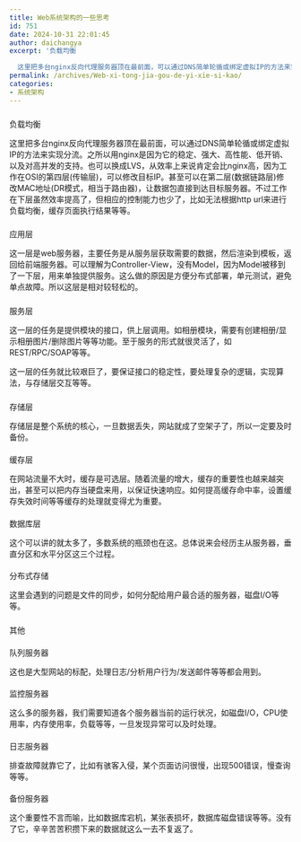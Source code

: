 ```yaml
---
title: Web系统架构的一些思考
id: 751
date: 2024-10-31 22:01:45
author: daichangya
excerpt: '负载均衡

  这里把多台nginx反向代理服务器顶在最前面，可以通过DNS简单轮循或绑定虚拟IP的方法来实现分流。之所以用nginx是因为它的稳定、强大、高性能、低开销、以及对高并发的支持。也可以换成LVS，从效率上来说肯定会比nginx高，因为工作在OSI的第四层(传输层)，可以修改目标IP。甚至可以在第二层(数据链路层)修改MAC地址(DR模式，相当于路由器)，让数据包直接到达目标服务器。不'
permalink: /archives/Web-xi-tong-jia-gou-de-yi-xie-si-kao/
categories:
- 系统架构
---
```



### 
负载均衡


这里把多台nginx反向代理服务器顶在最前面，可以通过DNS简单轮循或绑定虚拟IP的方法来实现分流。之所以用nginx是因为它的稳定、强大、高性能、低开销、以及对高并发的支持。也可以换成LVS，从效率上来说肯定会比nginx高，因为工作在OSI的第四层(传输层)，可以修改目标IP。甚至可以在第二层(数据链路层)修改MAC地址(DR模式，相当于路由器)，让数据包直接到达目标服务器。不过工作在下层虽然效率提高了，但相应的控制能力也少了，比如无法根据http url来进行负载均衡，缓存页面执行结果等等。

### 
应用层


这一层是web服务器，主要任务是从服务层获取需要的数据，然后渲染到模板，返回给前端服务器。可以理解为Controller-View，没有Model，因为Model被移到了一下层，用来单独提供服务。这么做的原因是方便分布式部署，单元测试，避免单点故障。所以这层是相对较轻松的。

### 
服务层


这一层的任务是提供模块的接口，供上层调用。如相册模块，需要有创建相册/显示相册图片/删除图片等等功能。至于服务的形式就很灵活了，如REST/RPC/SOAP等等。


这一层的任务就比较艰巨了，要保证接口的稳定性，要处理复杂的逻辑，实现算法，与存储层交互等等。

### 
存储层


存储层是整个系统的核心，一旦数据丢失，网站就成了空架子了，所以一定要及时备份。

#### 
缓存层


在网站流量不大时，缓存是可选层。随着流量的增大，缓存的重要性也越来越突出，甚至可以把内存当硬盘来用，以保证快速响应。如何提高缓存命中率，设置缓存失效时间等等缓存的处理就变得尤为重要。

#### 
数据库层


这个可以讲的就太多了，多数系统的瓶颈也在这。总体说来会经历主从服务器，垂直分区和水平分区这三个过程。

#### 
分布式存储


这里会遇到的问题是文件的同步，如何分配给用户最合适的服务器，磁盘I/O等等。

### 
其他

#### 
队列服务器


这也是大型网站的标配，处理日志/分析用户行为/发送邮件等等都会用到。

#### 
监控服务器


这么多的服务器，我们需要知道各个服务器当前的运行状况，如磁盘I/O，CPU使用率，内存使用率，负载等等，一旦发现异常可以及时处理。

#### 
日志服务器


排查故障就靠它了，比如有骇客入侵，某个页面访问很慢，出现500错误，慢查询等等。

#### 
备份服务器


这个重要性不言而喻，比如数据库宕机，某张表损坏，数据库磁盘错误等等。没有了它，辛辛苦苦积攒下来的数据就这么一去不复返了。
